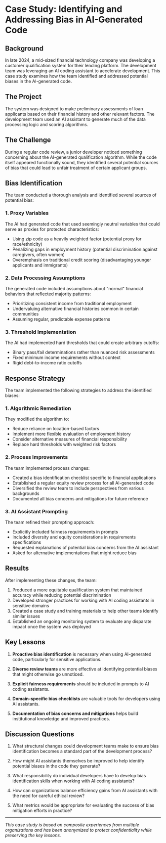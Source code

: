 # Case Study: Identifying and Addressing Bias in AI-Generated Code

## Background

In late 2024, a mid-sized financial technology company was developing a customer qualification system for their lending platform. The development team was leveraging an AI coding assistant to accelerate development. This case study examines how the team identified and addressed potential biases in the AI-generated code.

## The Project

The system was designed to make preliminary assessments of loan applicants based on their financial history and other relevant factors. The development team used an AI assistant to generate much of the data processing logic and scoring algorithms.

## The Challenge

During a regular code review, a junior developer noticed something concerning about the AI-generated qualification algorithm. While the code itself appeared functionally sound, they identified several potential sources of bias that could lead to unfair treatment of certain applicant groups.

## Bias Identification

The team conducted a thorough analysis and identified several sources of potential bias:

### 1. Proxy Variables

The AI had generated code that used seemingly neutral variables that could serve as proxies for protected characteristics:

- Using zip code as a heavily weighted factor (potential proxy for race/ethnicity)
- Penalizing gaps in employment history (potential discrimination against caregivers, often women)
- Overemphasis on traditional credit scoring (disadvantaging younger applicants and immigrants)

### 2. Data Processing Assumptions

The generated code included assumptions about "normal" financial behaviors that reflected majority patterns:

- Prioritizing consistent income from traditional employment
- Undervaluing alternative financial histories common in certain communities
- Assuming regular, predictable expense patterns

### 3. Threshold Implementation

The AI had implemented hard thresholds that could create arbitrary cutoffs:

- Binary pass/fail determinations rather than nuanced risk assessments
- Fixed minimum income requirements without context
- Rigid debt-to-income ratio cutoffs

## Response Strategy

The team implemented the following strategies to address the identified biases:

### 1. Algorithmic Remediation

They modified the algorithm to:

- Reduce reliance on location-based factors
- Implement more flexible evaluation of employment history
- Consider alternative measures of financial responsibility
- Replace hard thresholds with weighted risk factors

### 2. Process Improvements

The team implemented process changes:

- Created a bias identification checklist specific to financial applications
- Established a regular equity review process for all AI-generated code
- Diversified the review team to include perspectives from various backgrounds
- Documented all bias concerns and mitigations for future reference

### 3. AI Assistant Prompting

The team refined their prompting approach:

- Explicitly included fairness requirements in prompts
- Included diversity and equity considerations in requirements specifications
- Requested explanations of potential bias concerns from the AI assistant
- Asked for alternative implementations that might reduce bias

## Results

After implementing these changes, the team:

1. Produced a more equitable qualification system that maintained accuracy while reducing potential discrimination
2. Developed stronger practices for working with AI coding assistants in sensitive domains
3. Created a case study and training materials to help other teams identify similar issues
4. Established an ongoing monitoring system to evaluate any disparate impact once the system was deployed

## Key Lessons

1. **Proactive bias identification** is necessary when using AI-generated code, particularly for sensitive applications.

2. **Diverse review teams** are more effective at identifying potential biases that might otherwise go unnoticed.

3. **Explicit fairness requirements** should be included in prompts to AI coding assistants.

4. **Domain-specific bias checklists** are valuable tools for developers using AI assistants.

5. **Documentation of bias concerns and mitigations** helps build institutional knowledge and improved practices.

## Discussion Questions

1. What structural changes could development teams make to ensure bias identification becomes a standard part of the development process?

2. How might AI assistants themselves be improved to help identify potential biases in the code they generate?

3. What responsibility do individual developers have to develop bias identification skills when working with AI coding assistants?

4. How can organizations balance efficiency gains from AI assistants with the need for careful ethical review?

5. What metrics would be appropriate for evaluating the success of bias mitigation efforts in practice?

---

*This case study is based on composite experiences from multiple organizations and has been anonymized to protect confidentiality while preserving the key lessons.*
